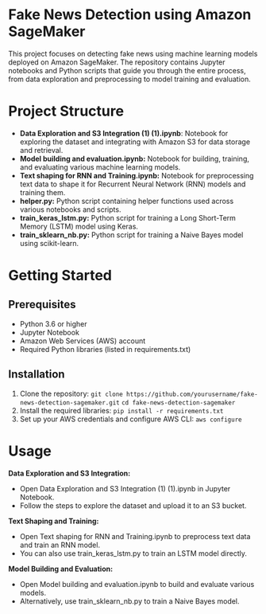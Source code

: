 # Fake News Detection using Amazon SageMaker
This project focuses on detecting fake news using machine learning models deployed on Amazon SageMaker. The repository contains Jupyter notebooks and Python scripts that guide you through the entire process, from data exploration and preprocessing to model training and evaluation.

# Project Structure
* **Data Exploration and S3 Integration (1) (1).ipynb**: Notebook for exploring the dataset and integrating with Amazon S3 for data storage and retrieval.
* **Model building and evaluation.ipynb:** Notebook for building, training, and evaluating various machine learning models.
* **Text shaping for RNN and Training.ipynb:** Notebook for preprocessing text data to shape it for Recurrent Neural Network (RNN) models and training them.
* **helper.py:** Python script containing helper functions used across various notebooks and scripts.
* **train_keras_lstm.py:** Python script for training a Long Short-Term Memory (LSTM) model using Keras.
* **train_sklearn_nb.py:** Python script for training a Naive Bayes model using scikit-learn.

# Getting Started
## Prerequisites
* Python 3.6 or higher
* Jupyter Notebook
* Amazon Web Services (AWS) account
* Required Python libraries (listed in requirements.txt)

## Installation
1. Clone the repository:
   `git clone https://github.com/yourusername/fake-news-detection-sagemaker.git`
   `cd fake-news-detection-sagemaker`
2. Install the required libraries:
   `pip install -r requirements.txt`
3. Set up your AWS credentials and configure AWS CLI:
   `aws configure`

# Usage
**Data Exploration and S3 Integration:**
* Open Data Exploration and S3 Integration (1) (1).ipynb in Jupyter Notebook.
* Follow the steps to explore the dataset and upload it to an S3 bucket.
  
**Text Shaping and Training:**
* Open Text shaping for RNN and Training.ipynb to preprocess text data and train an RNN model.
* You can also use train_keras_lstm.py to train an LSTM model directly.
  
**Model Building and Evaluation:**
* Open Model building and evaluation.ipynb to build and evaluate various models.
* Alternatively, use train_sklearn_nb.py to train a Naive Bayes model.
